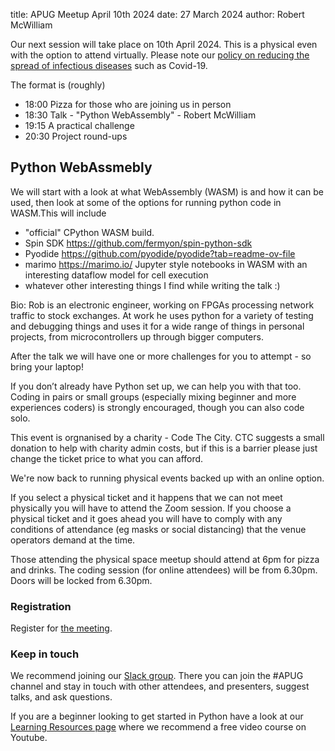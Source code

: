 title: APUG Meetup April 10th 2024 
date: 27 March 2024
author: Robert McWilliam

Our next session will take place on 10th April 2024. This is a physical even with the option to attend virtually. Please note our [policy on reducing the spread of infectious diseases](https://codethecity.org/policy-for-reducing-the-spread-of-infectious-diseases/) such as Covid-19.

The format is (roughly)

* 18:00 Pizza for those who are joining us in person
* 18:30 Talk - "Python WebAssembly" - Robert McWilliam
* 19:15 A practical challenge
* 20:30 Project round-ups

## Python WebAssmebly

We will start with a look at what WebAssembly (WASM) is and how it can be used, then look at some of the options for running python code in WASM.This will include

* "official" CPython WASM build.
* Spin SDK https://github.com/fermyon/spin-python-sdk
* Pyodide https://github.com/pyodide/pyodide?tab=readme-ov-file
* marimo https://marimo.io/  Jupyter style notebooks in WASM with an interesting   dataflow model for cell execution
* whatever other interesting things I find while writing the talk :)

Bio: Rob is an electronic engineer, working on FPGAs processing network traffic to stock exchanges. At work he uses python for a variety of testing and debugging things and uses it for a wide range of things in personal projects, from microcontrollers up through bigger computers. 

After the talk we will have one or more challenges for you to attempt - so bring your laptop! 

If you don’t already have Python set up, we can help you with that too. Coding in pairs or small groups (especially mixing beginner and more experiences coders) is strongly encouraged, though you can also code solo.

This event is orgnanised by a charity - Code The City. CTC suggests a small donation to help with charity admin costs, but if this is a barrier please just change the ticket price to what you can afford.

We're now back to running physical events backed up with an online option.

If you select a physical ticket and it happens that we can not meet physically you will have to attend the Zoom session. If you choose a physical ticket and it goes ahead you will have to comply with any conditions of attendance (eg masks or social distancing) that the venue operators demand at the time.

Those attending the physical space meetup should attend at 6pm for pizza and drinks. The coding session (for online attendees) will be from 6.30pm. Doors will be locked from 6.30pm.

### Registration

Register for [the meeting](https://ti.to/code-the-city/apug-apr-2024). 

### Keep in touch
We recommend joining our [Slack group](https://join.slack.com/t/codethecity/shared_invite/zt-ebfpmtdt-wMnHGebBCNJTCEInaYCwNw). There you can join the #APUG channel and stay in touch with other attendees, and presenters, suggest talks, and ask questions.  

If you are a beginner looking to get started in Python have a look at our [Learning Resources page](https://pythonaberdeen.github.io/pages/learning-resources.html) where we recommend a free video course on Youtube. 


